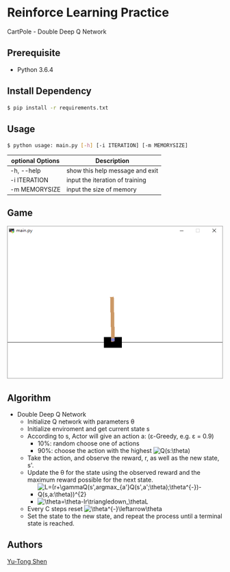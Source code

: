 # Reinforce Learning Practice
CartPole - Double Deep Q Network

## Prerequisite
- Python 3.6.4

## Install Dependency
```sh
$ pip install -r requirements.txt
```

## Usage
```sh
$ python usage: main.py [-h] [-i ITERATION] [-m MEMORYSIZE]
```

| optional Options           | Description                                    |
| ---                        | ---                                            |
| -h, --help                 | show this help message and exit                |
| -i ITERATION               | input the iteration of training                |
| -m MEMORYSIZE              | input the size of memory                       |

## Game
![CartPole](img/cartpole.png)

## Algorithm
- Double Deep Q Network
  - Initialize Q network with parameters θ
  - Initialize enviroment and get current state s
  - According to s, Actor will give an action a: (ε-Greedy, e.g. ε = 0.9)
    - 10%: random choose one of actions 
    - 90%: choose the action with the highest ![Q(s:\theta)](https://latex.codecogs.com/svg.latex?Q%28s;\theta%29)
  - Take the action, and observe the reward, r, as well as the new state, s'.
  - Update the θ for the state using the observed reward and the maximum reward possible for the next state.
    - ![L=(r+\gammaQ(s',argmax\_{a'}Q(s',a';\theta);\theta^{-})-Q(s,a:\theta))^{2}](https://latex.codecogs.com/svg.latex?L=%28r+\gamma%20Q%28s',argmax_{a%27}Q%28s%27,a%27;\theta%29;\theta^{-}%29-Q%28s,a;\theta%29%29^{2})
    - ![\theta=\theta-lr\triangledown\_\thetaL](https://latex.codecogs.com/svg.latex?\theta=\theta-lr\triangledown_\theta%20L)
  - Every C steps reset ![\theta^{-}\leftarrow\theta](https://latex.codecogs.com/svg.latex?\theta^{-}\leftarrow\theta)
  - Set the state to the new state, and repeat the process until a terminal state is reached.

## Authors
[Yu-Tong Shen](https://github.com/yutongshen/)
